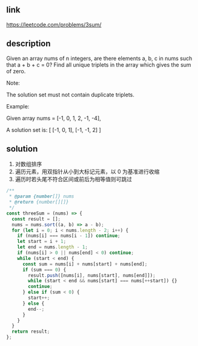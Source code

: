 ## link

https://leetcode.com/problems/3sum/

## description

Given an array nums of n integers, are there elements a, b, c in nums such that a + b + c = 0? Find all unique triplets in the array which gives the sum of zero.

Note:

The solution set must not contain duplicate triplets.

Example:

Given array nums = [-1, 0, 1, 2, -1, -4],

A solution set is:
[
[-1, 0, 1],
[-1, -1, 2]
]

## solution

1. 对数组排序
2. 遍历元素，用双指针从小到大标记元素，以 0 为基准进行收缩
3. 遍历时若头尾不符合区间或前后为相等值则可跳过

```javascript
/**
 * @param {number[]} nums
 * @return {number[][]}
 */
const threeSum = (nums) => {
  const result = [];
  nums = nums.sort((a, b) => a - b);
  for (let i = 0; i < nums.length - 2; i++) {
    if (nums[i] === nums[i - 1]) continue;
    let start = i + 1;
    let end = nums.length - 1;
    if (nums[i] > 0 || nums[end] < 0) continue;
    while (start < end) {
      const sum = nums[i] + nums[start] + nums[end];
      if (sum === 0) {
        result.push([nums[i], nums[start], nums[end]]);
        while (start < end && nums[start] === nums[++start]) {}
        continue;
      } else if (sum < 0) {
        start++;
      } else {
        end--;
      }
    }
  }
  return result;
};
```
